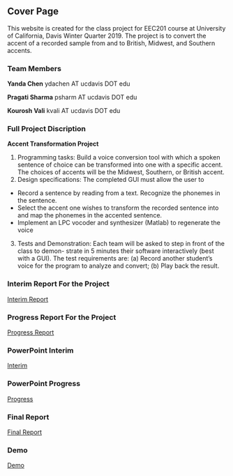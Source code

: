 ## Cover Page

This website is created for the class project for EEC201 course at University of California, Davis Winter Quarter 2019.
The project is to convert the accent of a recorded sample from and to British, Midwest, and Southern accents.

### Team Members

**Yanda Chen**    ydachen AT ucdavis DOT edu

**Pragati Sharma**   psharm AT ucdavis DOT edu

**Kourosh Vali**    kvali AT ucdavis DOT edu


### Full Project Discription

**Accent Transformation Project**

1. Programming tasks: Build a voice conversion tool with which a spoken sentence of choice can be transformed into one with a specific accent. The choices of accents will be the Midwest, Southern, or British accent.
2. Design specifications: The completed GUI must allow the user to
- Record a sentence by reading from a text. Recognize the phonemes in the sentence.
- Select the accent one wishes to transform the recorded sentence into and map the phonemes in the accented sentence.
- Implement an LPC vocoder and synthesizer (Matlab) to regenerate the voice
3. Tests and Demonstration: Each team will be asked to step in front of the class to demon-
strate in 5 minutes their software interactively (best with a GUI). The test requirements are: (a) Record another student’s voice for the program to analyze and convert;
(b) Play back the result.


### Interim Report For the Project
 [Interim Report](https://drive.google.com/a/ucdavis.edu/file/d/1OMTNNZXeoRcWTCbvuNp-fFdiQnPDG6ox/view?usp=sharing)


### Progress Report For the Project
 [Progress Report](https://drive.google.com/a/ucdavis.edu/file/d/1wm50P8X48xKDCbd4nVnYnrc8ogLTtz7o/view?usp=sharing)


### PowerPoint Interim
 [Interim](https://docs.google.com/presentation/d/1D0lJIATldAbMwapGDm0ZH8z0KzbLr8AU-xfSfbJA-1s/edit?usp=sharing)


### PowerPoint Progress
 [Progress](https://docs.google.com/presentation/d/1qoQb4vytSLA0AcU9rijcHRjFKKstyCcdfELLok6Y3m0/edit?usp=sharing)
 
### Final Report
 [Final Report](https://drive.google.com/a/ucdavis.edu/file/d/1hkBaUgxtRNGqoQtfvxQJl7gglSvZnVjG/view?usp=sharing)
 
 
 
### Demo
 [Demo](https://youtu.be/GEdYXxr8M6Q)
 



